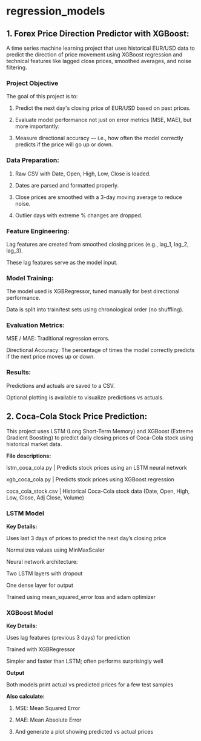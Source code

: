 # regression_models
 
## **1. Forex Price Direction Predictor with XGBoost:**

A time series machine learning project that uses historical EUR/USD data to predict the direction of price movement using XGBoost regression and technical features like lagged close prices, smoothed averages, and noise filtering.

### **Project Objective**


The goal of this project is to:

1. Predict the next day's closing price of EUR/USD based on past prices.

2. Evaluate model performance not just on error metrics (MSE, MAE), but more importantly:

3. Measure directional accuracy — i.e., how often the model correctly predicts if the price will go up or down.

### **Data Preparation:**

1. Raw CSV with Date, Open, High, Low, Close is loaded.

2. Dates are parsed and formatted properly.

3. Close prices are smoothed with a 3-day moving average to reduce noise.

4. Outlier days with extreme % changes are dropped.

### **Feature Engineering:**

Lag features are created from smoothed closing prices (e.g., lag_1, lag_2, lag_3).

These lag features serve as the model input.

### **Model Training:**

The model used is XGBRegressor, tuned manually for best directional performance.

Data is split into train/test sets using chronological order (no shuffling).

### **Evaluation Metrics:**

MSE / MAE: Traditional regression errors.

Directional Accuracy: The percentage of times the model correctly predicts if the next price moves up or down.

### **Results:**

Predictions and actuals are saved to a CSV.

Optional plotting is available to visualize predictions vs actuals.


## **2. Coca-Cola Stock Price Prediction:**

This project uses LSTM (Long Short-Term Memory) and XGBoost (Extreme Gradient Boosting) to predict daily closing prices of Coca-Cola stock using historical market data.

**File descriptions:**

lstm_coca_cola.py | Predicts stock prices using an LSTM neural network

xgb_coca_cola.py | Predicts stock prices using XGBoost regression

coca_cola_stock.csv | Historical Coca-Cola stock data (Date, Open, High, Low, Close, Adj Close, Volume)


### **LSTM Model**

**Key Details:**

Uses last 3 days of prices to predict the next day’s closing price

Normalizes values using MinMaxScaler

Neural network architecture:

Two LSTM layers with dropout

One dense layer for output

Trained using mean_squared_error loss and adam optimizer


### **XGBoost Model**

**Key Details:**

Uses lag features (previous 3 days) for prediction

Trained with XGBRegressor

Simpler and faster than LSTM; often performs surprisingly well

**Output**

Both models print actual vs predicted prices for a few test samples

**Also calculate:**

1. MSE: Mean Squared Error

2. MAE: Mean Absolute Error

3. And generate a plot showing predicted vs actual prices
